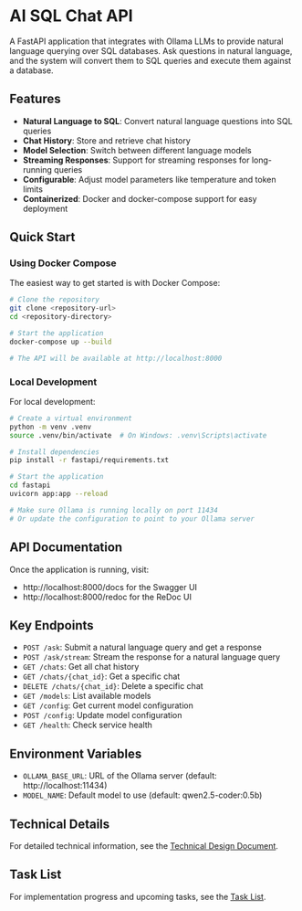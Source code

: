 # AI SQL Chat API

A FastAPI application that integrates with Ollama LLMs to provide natural language querying over SQL databases. Ask questions in natural language, and the system will convert them to SQL queries and execute them against a database.

## Features

- **Natural Language to SQL**: Convert natural language questions into SQL queries
- **Chat History**: Store and retrieve chat history
- **Model Selection**: Switch between different language models
- **Streaming Responses**: Support for streaming responses for long-running queries
- **Configurable**: Adjust model parameters like temperature and token limits
- **Containerized**: Docker and docker-compose support for easy deployment

## Quick Start

### Using Docker Compose

The easiest way to get started is with Docker Compose:

```bash
# Clone the repository
git clone <repository-url>
cd <repository-directory>

# Start the application
docker-compose up --build

# The API will be available at http://localhost:8000
```

### Local Development

For local development:

```bash
# Create a virtual environment
python -m venv .venv
source .venv/bin/activate  # On Windows: .venv\Scripts\activate

# Install dependencies
pip install -r fastapi/requirements.txt

# Start the application
cd fastapi
uvicorn app:app --reload

# Make sure Ollama is running locally on port 11434
# Or update the configuration to point to your Ollama server
```

## API Documentation

Once the application is running, visit:
- http://localhost:8000/docs for the Swagger UI
- http://localhost:8000/redoc for the ReDoc UI

## Key Endpoints

- `POST /ask`: Submit a natural language query and get a response
- `POST /ask/stream`: Stream the response for a natural language query
- `GET /chats`: Get all chat history
- `GET /chats/{chat_id}`: Get a specific chat
- `DELETE /chats/{chat_id}`: Delete a specific chat
- `GET /models`: List available models
- `GET /config`: Get current model configuration
- `POST /config`: Update model configuration
- `GET /health`: Check service health

## Environment Variables

- `OLLAMA_BASE_URL`: URL of the Ollama server (default: http://localhost:11434)
- `MODEL_NAME`: Default model to use (default: qwen2.5-coder:0.5b)

## Technical Details

For detailed technical information, see the [Technical Design Document](docs/tdd.md).

## Task List

For implementation progress and upcoming tasks, see the [Task List](docs/task-list.md).
